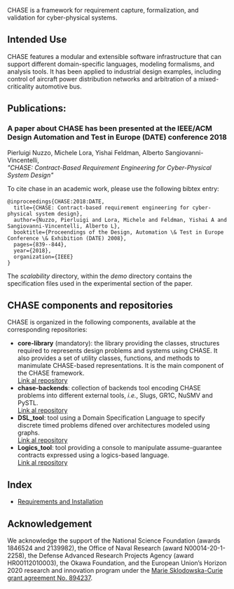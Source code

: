 CHASE is a framework for requirement capture, formalization, and validation 
for cyber-physical systems.

## Intended Use

CHASE features a modular and extensible software infrastructure that can support
different domain-specific languages, modeling formalisms, and analysis tools. 
It has been applied to industrial design examples, including control of aircraft 
power distribution networks and arbitration of a mixed-criticality automotive bus.

## Publications: 
### A paper about CHASE has been presented at the IEEE/ACM Design Automation and Test in Europe (DATE) conference 2018
Pierluigi Nuzzo, Michele Lora, Yishai Feldman, Alberto Sangiovanni-Vincentelli,  
*"CHASE: Contract-Based Requirement Engineering for Cyber-Physical System Design"*

To cite chase in an academic work, please use the following bibtex entry:

````
@inproceedings{CHASE:2018:DATE,
  title={CHASE: Contract-based requirement engineering for cyber-physical system design},
  author={Nuzzo, Pierluigi and Lora, Michele and Feldman, Yishai A and Sangiovanni-Vincentelli, Alberto L},
  booktitle={Proceendings of the Design, Automation \& Test in Europe Conference \& Exhibition (DATE) 2008},
  pages={839--844},
  year={2018},
  organization={IEEE}
} 
````

The *scalability* directory, within the *demo* directory contains the specification files used in the experimental
section of the paper.

## CHASE components and repositories

CHASE is organized in the following components, available at the corresponding
repositories:
- **core-library** (mandatory): the library providing the classes, structures
  required to represents design problems and systems using CHASE. It also
  provides a set of utility classes, functions, and methods to manimulate
  CHASE-based representations. It is the main component of the CHASE framework.
\
[Link al repository](https://github.com/chase-cps/core-library)
- **chase-backends**: collection of backends tool encoding CHASE problems into
  different external tools, *i.e.*, Slugs, GR1C, NuSMV and PySTL.
\
[Link al repository](https://github.com/chase-cps/chase-backends)
- **DSL_tool**: tool using a Domain Specification Language to specify discrete
  timed problems difened over architectures modeled using graphs. 
\
[Link al repository](https://github.com/chase-cps/DSL_tool)
- **Logics_tool**: tool providing a console to manipulate assume-guarantee
  contracts expressed using a logics-based language.
\
[Link al repository](https://github.com/chase-cps/logics_tool)


## Index
- [Requirements and Installation][INST]


## Acknowledgement

We acknowledge the support of the National Science Foundation (awards 1846524 and 2139982), the Office of Naval Research (award N00014-20-1-2258), the Defense Advanced Research Projects Agency (award HR00112010003), the Okawa Foundation, and the European Union’s Horizon 2020 research and innovation program under the [Marie Sklodowska-Curie grant agreement No. 894237](https://cordis.europa.eu/project/id/894237).

[INST]: doc/md/install.md
[DeFacto]: https://defacto-h2020.github.io/
